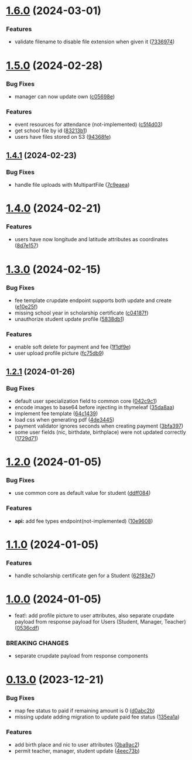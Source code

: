 # [1.6.0](https://github.com/hei-school/hei-admin-api/compare/v1.5.0...v1.6.0) (2024-03-01)


### Features

* validate filename to disable file extension when given it ([7336974](https://github.com/hei-school/hei-admin-api/commit/733697466134a871514c83158204df5f3c8928ef))



# [1.5.0](https://github.com/hei-school/hei-admin-api/compare/v1.4.1...v1.5.0) (2024-02-28)


### Bug Fixes

* manager can now update own ([c05698e](https://github.com/hei-school/hei-admin-api/commit/c05698e5b8a33ef4f51afbef7c0cfeaafbeb5f6b))


### Features

* event resources for attendance (not-implemented) ([c5f4d03](https://github.com/hei-school/hei-admin-api/commit/c5f4d033321e9902b5834f4a017a74f25d8cea36))
* get school file by id  ([83213b1](https://github.com/hei-school/hei-admin-api/commit/83213b118c53e4ca5e70f00ccc37397251926813))
* users have files stored on S3 ([94368fe](https://github.com/hei-school/hei-admin-api/commit/94368fe50593f3e6a87bd529ec28af3a9dd910d7))



## [1.4.1](https://github.com/hei-school/hei-admin-api/compare/v1.4.0...v1.4.1) (2024-02-23)


### Bug Fixes

* handle file uploads with MultipartFile ([7c9eaea](https://github.com/hei-school/hei-admin-api/commit/7c9eaea0434e46e329f7fee0a7356f19ed41d11c))



# [1.4.0](https://github.com/hei-school/hei-admin-api/compare/v1.3.0...v1.4.0) (2024-02-21)


### Features

* users have now longitude and latitude attributes as coordinates ([8d7e157](https://github.com/hei-school/hei-admin-api/commit/8d7e157a438cf34f6f22faa2b3311157aaada5d8))



# [1.3.0](https://github.com/hei-school/hei-admin-api/compare/v1.2.1...v1.3.0) (2024-02-15)


### Bug Fixes

* fee template crupdate endpoint supports both update and create ([e10e25f](https://github.com/hei-school/hei-admin-api/commit/e10e25f41a0a3918af6b8fdd169c15f92ebc22ff))
* missing school year in scholarship certificate  ([c04187f](https://github.com/hei-school/hei-admin-api/commit/c04187f9d5fe30c2bd7f24eb80fa2ea615ac9299))
* unauthorize student update profile  ([5838db1](https://github.com/hei-school/hei-admin-api/commit/5838db1c283e7915ee661e9eb954856f20ceca5a))


### Features

* enable soft delete for payment and fee ([1f1df9e](https://github.com/hei-school/hei-admin-api/commit/1f1df9ec8bc210334e595ea0b282b679f383005b))
* user upload profile picture  ([fc75db9](https://github.com/hei-school/hei-admin-api/commit/fc75db9b0798877dc71c3b54290c2acdb7520674))



## [1.2.1](https://github.com/hei-school/hei-admin-api/compare/v1.2.0...v1.2.1) (2024-01-26)


### Bug Fixes

* default user specialization field to common core ([042c9c1](https://github.com/hei-school/hei-admin-api/commit/042c9c11c0046c8202a6dea328c08478b0cfb85c))
* encode images to base64 before injecting in thymeleaf ([35da8aa](https://github.com/hei-school/hei-admin-api/commit/35da8aa8e01ecaf95acb59c40e6ddf29836c9c1e))
* implement fee template ([64c1439](https://github.com/hei-school/hei-admin-api/commit/64c143994fbbae819703aa1652e38ddf11371686))
* load css when generating pdf  ([4de3445](https://github.com/hei-school/hei-admin-api/commit/4de3445f0815087c6de93e9e7e197ba4cf7fffe2))
* payment validator ignores seconds when creating payment ([3bfa397](https://github.com/hei-school/hei-admin-api/commit/3bfa397939972a19ed7ded03af786c3a4a15a315))
* some user fields (nic, birthdate, birthplace) were not updated correctly ([1729d71](https://github.com/hei-school/hei-admin-api/commit/1729d712d46b33da6ef82714786fb8bc12c03123))



# [1.2.0](https://github.com/hei-school/hei-admin-api/compare/v1.1.0...v1.2.0) (2024-01-05)


### Bug Fixes

* use common core as default value for student ([ddff084](https://github.com/hei-school/hei-admin-api/commit/ddff08470b7393a192109fe6de728be51d68b8d9))


### Features

* **api:** add fee types endpoint(not-implemented) ([10e9608](https://github.com/hei-school/hei-admin-api/commit/10e9608e714f1bda39551df7b134cf1e1b44db4a))



# [1.1.0](https://github.com/hei-school/hei-admin-api/compare/v1.0.0...v1.1.0) (2024-01-05)


### Features

* handle scholarship certificate gen for a Student ([62f83e7](https://github.com/hei-school/hei-admin-api/commit/62f83e7856aa9274593ee1afdf729549cbda1f14))



# [1.0.0](https://github.com/hei-school/hei-admin-api/compare/v0.13.0...v1.0.0) (2024-01-05)


* feat!: add profile picture to user attributes, also separate crupdate payload from response payload for Users (Student, Manager, Teacher) ([0536cdf](https://github.com/hei-school/hei-admin-api/commit/0536cdf1b7b3d22fef6e7e5645fb8fef1d0cd023))


### BREAKING CHANGES

* separate crupdate payload from response components



# [0.13.0](https://github.com/hei-school/hei-admin-api/compare/v0.12.0...v0.13.0) (2023-12-21)


### Bug Fixes

* map fee status to paid if remaining amount is 0 ([d0abc2b](https://github.com/hei-school/hei-admin-api/commit/d0abc2b1179ce01a2f8d9369696705b40f50394b))
* missing update adding migration to update paid fee status ([135ea1a](https://github.com/hei-school/hei-admin-api/commit/135ea1ad6ef06ed239712cfeb6acad0237a3af57))


### Features

* add birth place and nic to user attributes ([0ba9ac2](https://github.com/hei-school/hei-admin-api/commit/0ba9ac24cc0549eb541aa3b03b38a7d7cee28f63))
* permit teacher, manager, student update ([4eec73b](https://github.com/hei-school/hei-admin-api/commit/4eec73b586b739e921a27b192051c3887031f5b0))



